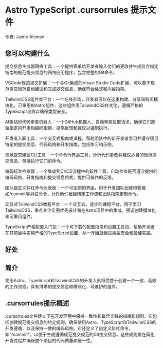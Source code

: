 # Astro TypeScript .cursorrules 提示文件

作者: Jaime Aleman

## 您可以构建什么
提交信息生成器网络工具：一个提供表单给开发者输入他们的更改并生成符合指定指南的规范提交信息的网络应用程序，包含完整的Git命令。

VSCode规范提交扩展：一个与Git集成的Visual Studio Code扩展，可以基于规范提交规范自动建议和完成提交信息，确保符合格式和内容指南。

TailwindCSS组件库平台：一个在线市场，开发者可以在这里构建、分享和购买模块化、可重用的Astro组件，这些组件用TailwindCSS样式化，遵循严格的TypeScript设置以确保类型安全。

AI驱动的代码审查机器人：一个GitHub机器人，自动审查拉取请求，确保它们遵循指定的开发和编码指南，提供反馈和建议以强制执行。

开发者入职工具：一个交互式指南或课程，帮助团队中的新开发者学习并遵守项目特定的提交信息、代码风格和开发指南，包括练习和示例。

规范提交建议CLI工具：一个命令行界面工具，分析代码更改并建议适当的规范提交信息，包括执行它们的命令。

编码标准检查器：一个集成到CI/CD流程中的软件工具，自动检查是否遵守提供的编码风格、开发指南和提交信息格式，提供可操作的反馈。

团队自定义斜杠命令仪表板：一个可定制的界面，用于开发团队创建和管理如/commit等斜杠命令，允许他们根据特定工作流和团队指南定制命令。

交互式TailwindCSS教程平台：一个交互式、逐步的课程平台，用于学习TailwindCSS，重点关注实用优先设计和在Astro项目中的集成，强调创建模块化和可重用组件。

TypeScript严格配置入门包：一个可下载的配置指南和设置工具包，帮助开发者在其项目中实施严格的TypeScript设置，从一开始就促进类型安全和最佳实践。

## 好处


## 简介
使用Astro、TypeScript和TailwindCSS的开发人员将受益于创建一个一致、高效的工作流程，具有清晰的提交信息和模块化、可维护的组件。

## .cursorrules提示概述
.cursorrules文件建立了在开发环境中保持一致性和最佳实践的指南和规则。它包括创建规范提交信息的特定规则，确保使用Astro、TypeScript和TailwindCSS的开发遵循，以及保持一致的编码风格。它还定义了自定义斜杠命令，如"/commit"，以便于生成遵循规范提交规范的Git提交信息。这些规则旨在简化开发过程并确保整个项目的代码质量和统一性。